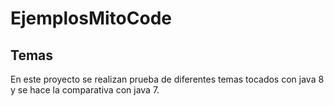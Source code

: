 # EjemplosMitoCode

Temas
-----
En este proyecto se realizan prueba de diferentes temas tocados con java 8 y se hace la comparativa con java 7.
